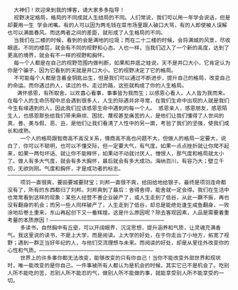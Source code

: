       大神们！欢迎来到我的博客，请大家多多指导！
      视野决定格局，格局的不同成就人生结局的不同。人们常说，我们可以用一年学会说话，但是却要用一生 学会闭嘴。有的人可以因为两毛钱在菜市场里跟人破口大骂，有的人即使被人误解也可以满面春风。而这两者之间的差距，就形成了人生格局的不同。
      当我们在二楼的时候，看到的会是满地的垃圾；而在二十二楼的时候，会将满城的风景，尽收眼底。不同的楼层，就会有不同的视野和心态。人也一样，当我们迈入了一个新的高度，达到了更高的境界，就会有不一样的视野和胸怀。
      每一个人都是在自己的视野范围内做判断，如果和井底之蛙说，天不是井口大小，它肯定认为你是个骗子，因为它看到的天就是井口大小。它的视野决定了它的格局。
      不可能每个人都是含着金钥匙出生，但是我们可以通过不断进步，提升自己的格局，改变自己的命运。而你遇过的人，读过的书，走过的路，这些就构成了你的人生格局。
       满怀感恩，有所取舍。以欢喜心看事，事事皆为我而生；以感恩心看人，人人皆为我而来。在每个人的生命历程中总会遇到很多人，人生的际遇并非寻常，在我们生命中出现的人就是我们今生有缘遇到的人，因此我们应该感恩生命中遇到的每一个人。 感恩亲人，感恩朋友，感恩陌生人，也感恩那些给我们带来麻烦、困扰、蔑视甚至痛苦的人，是他们让我们懂得了人世间的真、善、美与假、恶、丑，是他们让我们看清了人性中的另一面，考验了我们的坚强，使我们成长和成熟。
        一个人的格局跟智商高不高没关系，情商高不高也问题不大，但做人的格局一定要大，说白了，你可以不聪明，也可以不懂交际，但一定要大气，有气度。如果一点点挫折就让你爬不起来，如果一两句坏话、就让你不能释怀，如果动不动就讨厌人，憎恨人，那气度和格局就太小了。做人有多大气度，就会有多大胸怀，最后就会有多大成功。海纳百川，有容乃大；壁立千仞，无欲则刚。气度和胸怀，才是成功者的标志。———————————————————————————————————              
        项羽一直很爽，要田要城要财宝；刘邦一直很不爽，给田给地给银子。最终是项羽连命都没有了，所有的东西都归了刘邦。刘邦爽到了最后：舍得舍得，能舍就一定会得。我们在生活中也常常看到这样的现象：某些人经营不善企业破产了，或人生走到了低谷，从此一蹶不振，再也没有翻身的机会；而另一些人同样破产了，人生走到了低谷，却总是能绝处逢生咸鱼翻身，一败涂地后卷土重来，东山再起创下又一番辉煌。这是什么原因呢？除去客观因素，人品是需要着重考量的本质原因！————————————————————————————————————           
        多读书，自然胸中有丘壑，可以开阔眼界，沉淀思想，提升涵养和气质，让灵魂充满香气。我这里说的读书，不是上大学，而是阅读。上大学的好处，在于你走出了小地方，拓宽了视野；遇到一群正当好年纪的人，与他们交流理想与未来。而阅读的好处，却是从里往外改变你的心性和气质。————————————————————————————————————             
        世界上的许多事你都无法改变，能够改变的只有你自己！当你不能改变外部世界和现状时，唯一能改变的是你自己。一件事被所有人都认为是机会的时候，其实它已不是机会了。吃别人所不能吃的苦，忍别人所不能忍的气，做别人所不能做的事，就能享受别人所不能享受的一切。
